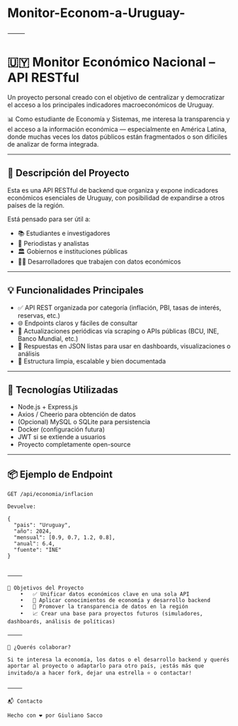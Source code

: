 # Monitor-Econom-a-Uruguay-

⸻
# 🇺🇾 Monitor Económico Nacional – API RESTful

Un proyecto personal creado con el objetivo de centralizar y democratizar el acceso a los principales indicadores macroeconómicos de Uruguay.

📊 Como estudiante de Economía y Sistemas, me interesa la transparencia y el acceso a la información económica — especialmente en América Latina, donde muchas veces los datos públicos están fragmentados o son difíciles de analizar de forma integrada.

---

## 📌 Descripción del Proyecto

Esta es una API RESTful de backend que organiza y expone indicadores económicos esenciales de Uruguay, con posibilidad de expandirse a otros países de la región.

Está pensado para ser útil a:
- 📚 Estudiantes e investigadores
- 📰 Periodistas y analistas
- 🏛️ Gobiernos e instituciones públicas
- 🧑‍💻 Desarrolladores que trabajen con datos económicos

---

## 💡 Funcionalidades Principales

- ✅ API REST organizada por categoría (inflación, PBI, tasas de interés, reservas, etc.)
- 🌐 Endpoints claros y fáciles de consultar
- 🔄 Actualizaciones periódicas vía scraping o APIs públicas (BCU, INE, Banco Mundial, etc.)
- 📁 Respuestas en JSON listas para usar en dashboards, visualizaciones o análisis
- 🧪 Estructura limpia, escalable y bien documentada

---

## 🔧 Tecnologías Utilizadas

- Node.js + Express.js
- Axios / Cheerio para obtención de datos
- (Opcional) MySQL o SQLite para persistencia
- Docker (configuración futura)
- JWT si se extiende a usuarios
- Proyecto completamente open-source

---

## 📦 Ejemplo de Endpoint

```http
GET /api/economia/inflacion

Devuelve:

{
  "pais": "Uruguay",
  "año": 2024,
  "mensual": [0.9, 0.7, 1.2, 0.8],
  "anual": 6.4,
  "fuente": "INE"
}


⸻

🚀 Objetivos del Proyecto
	•	✅ Unificar datos económicos clave en una sola API
	•	🧠 Aplicar conocimientos de economía y desarrollo backend
	•	📣 Promover la transparencia de datos en la región
	•	📈 Crear una base para proyectos futuros (simuladores, dashboards, análisis de políticas)

⸻

🤝 ¿Querés colaborar?

Si te interesa la economía, los datos o el desarrollo backend y querés aportar al proyecto o adaptarlo para otro país, ¡estás más que invitado/a a hacer fork, dejar una estrella ⭐ o contactar!

⸻

📬 Contacto

Hecho con ❤️ por Giuliano Sacco



